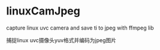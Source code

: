 # linuxCamJpeg
capture linux uvc camera and save ti to jpeg with ffmpeg lib

捕捉linux uvc摄像头yuv格式并编码为jpeg图片
